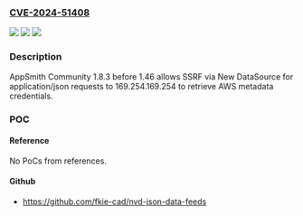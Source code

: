 ### [CVE-2024-51408](https://cve.mitre.org/cgi-bin/cvename.cgi?name=CVE-2024-51408)
![](https://img.shields.io/static/v1?label=Product&message=n%2Fa&color=blue)
![](https://img.shields.io/static/v1?label=Version&message=n%2Fa&color=blue)
![](https://img.shields.io/static/v1?label=Vulnerability&message=n%2Fa&color=brighgreen)

### Description

AppSmith Community 1.8.3 before 1.46 allows SSRF via New DataSource for application/json requests to 169.254.169.254 to retrieve AWS metadata credentials.

### POC

#### Reference
No PoCs from references.

#### Github
- https://github.com/fkie-cad/nvd-json-data-feeds

